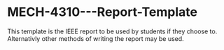 # MECH-4310---Report-Template

This template is the IEEE report to be used by students if they choose to.
Alternativly other methods of writing the report may be used.
